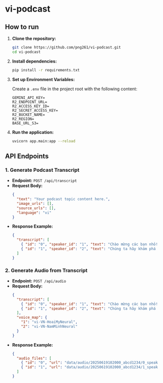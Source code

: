 # vi-podcast

## How to run

1. **Clone the repository:**
   ```sh
   git clone https://github.com/png261/vi-podcast.git
   cd vi-podcast
   ```

2. **Install dependencies:**
   ```sh
   pip install -r requirements.txt
   ```

3. **Set up Environment Variables:**

   Create a `.env` file in the project root with the following content:

   ```
   GEMINI_API_KEY=
   R2_ENDPOINT_URL=
   R2_ACCESS_KEY_ID=
   R2_SECRET_ACCESS_KEY=
   R2_BUCKET_NAME=
   R2_REGION=
   BASE_URL_S3=

   ```


4. **Run the application:**
   ```sh
   uvicorn app.main:app --reload
   ```

## API Endpoints

### 1. Generate Podcast Transcript

- **Endpoint:** `POST /api/transcript`
- **Request Body:**
  ```json
  {
    "text": "Your podcast topic content here.",
    "image_urls": [],
    "source_urls": [],
    "language": "vi"
  }
  ```
- **Response Example:**
  ```json
  {
    "transcript": [
      { "id": "0", "speaker_id": "1", "text": "Chào mừng các bạn nhỏ!" },
      { "id": "1", "speaker_id": "2", "text": "Chúng ta hãy khám phá thế giới xung quanh nhé!" }
    ]
  }
  ```

### 2. Generate Audio from Transcript

- **Endpoint:** `POST /api/audio`
- **Request Body:**
  ```json
  {
    "transcript": [
      { "id": "0", "speaker_id": "1", "text": "Chào mừng các bạn nhỏ!" },
      { "id": "1", "speaker_id": "2", "text": "Chúng ta hãy khám phá thế giới xung quanh nhé!" }
    ],
    "voice_map": {
      "1": "vi-VN-HoaiMyNeural",
      "2": "vi-VN-NamMinhNeural"
    }
  }
  ```
- **Response Example:**
  ```json
  {
    "audio_files": [
      { "id": "0", "url": "data/audio/20250619102000_abcd1234/0_speaker1.mp3" },
      { "id": "1", "url": "data/audio/20250619102000_abcd1234/1_speaker2.mp3" }
    ]
  }
  ```
